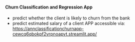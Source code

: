 #### Churn Classification and Regression App
- predict whether the client is likely to churn from the bank
- predict estimated salary of a client
APP accessible via: https://annclassificationchurnapp-cewcq6qbokpf2vrpnoapvt.streamlit.app/ 
